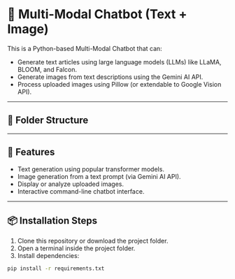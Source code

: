 # 🤖 Multi-Modal Chatbot (Text + Image)

This is a Python-based Multi-Modal Chatbot that can:
- Generate text articles using large language models (LLMs) like LLaMA, BLOOM, and Falcon.
- Generate images from text descriptions using the Gemini AI API.
- Process uploaded images using Pillow (or extendable to Google Vision API).

---

## 📁 Folder Structure



---

## 🚀 Features

- Text generation using popular transformer models.
- Image generation from a text prompt (via Gemini AI API).
- Display or analyze uploaded images.
- Interactive command-line chatbot interface.

---

## 📦 Installation Steps

1. Clone this repository or download the project folder.
2. Open a terminal inside the project folder.
3. Install dependencies:

```bash
pip install -r requirements.txt
